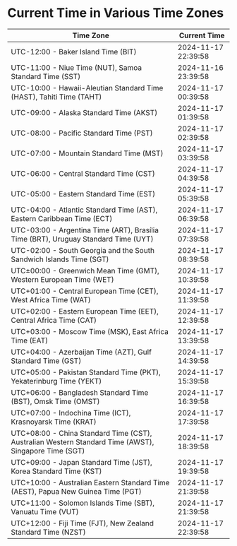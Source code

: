 # Current Time in Various Time Zones

| Time Zone | Current Time |
|-----------|--------------|
| UTC-12:00 - Baker Island Time (BIT) | 2024-11-17 22:39:58 |
| UTC-11:00 - Niue Time (NUT), Samoa Standard Time (SST) | 2024-11-16 23:39:58 |
| UTC-10:00 - Hawaii-Aleutian Standard Time (HAST), Tahiti Time (TAHT) | 2024-11-17 00:39:58 |
| UTC-09:00 - Alaska Standard Time (AKST) | 2024-11-17 01:39:58 |
| UTC-08:00 - Pacific Standard Time (PST) | 2024-11-17 02:39:58 |
| UTC-07:00 - Mountain Standard Time (MST) | 2024-11-17 03:39:58 |
| UTC-06:00 - Central Standard Time (CST) | 2024-11-17 04:39:58 |
| UTC-05:00 - Eastern Standard Time (EST) | 2024-11-17 05:39:58 |
| UTC-04:00 - Atlantic Standard Time (AST), Eastern Caribbean Time (ECT) | 2024-11-17 06:39:58 |
| UTC-03:00 - Argentina Time (ART), Brasília Time (BRT), Uruguay Standard Time (UYT) | 2024-11-17 07:39:58 |
| UTC-02:00 - South Georgia and the South Sandwich Islands Time (SGT) | 2024-11-17 08:39:58 |
| UTC±00:00 - Greenwich Mean Time (GMT), Western European Time (WET) | 2024-11-17 10:39:58 |
| UTC+01:00 - Central European Time (CET), West Africa Time (WAT) | 2024-11-17 11:39:58 |
| UTC+02:00 - Eastern European Time (EET), Central Africa Time (CAT) | 2024-11-17 12:39:58 |
| UTC+03:00 - Moscow Time (MSK), East Africa Time (EAT) | 2024-11-17 13:39:58 |
| UTC+04:00 - Azerbaijan Time (AZT), Gulf Standard Time (GST) | 2024-11-17 14:39:58 |
| UTC+05:00 - Pakistan Standard Time (PKT), Yekaterinburg Time (YEKT) | 2024-11-17 15:39:58 |
| UTC+06:00 - Bangladesh Standard Time (BST), Omsk Time (OMST) | 2024-11-17 16:39:58 |
| UTC+07:00 - Indochina Time (ICT), Krasnoyarsk Time (KRAT) | 2024-11-17 17:39:58 |
| UTC+08:00 - China Standard Time (CST), Australian Western Standard Time (AWST), Singapore Time (SGT) | 2024-11-17 18:39:58 |
| UTC+09:00 - Japan Standard Time (JST), Korea Standard Time (KST) | 2024-11-17 19:39:58 |
| UTC+10:00 - Australian Eastern Standard Time (AEST), Papua New Guinea Time (PGT) | 2024-11-17 21:39:58 |
| UTC+11:00 - Solomon Islands Time (SBT), Vanuatu Time (VUT) | 2024-11-17 21:39:58 |
| UTC+12:00 - Fiji Time (FJT), New Zealand Standard Time (NZST) | 2024-11-17 22:39:58 |
